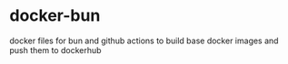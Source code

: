 # docker-bun
docker files for bun and github actions to build base docker images and push them to dockerhub 
